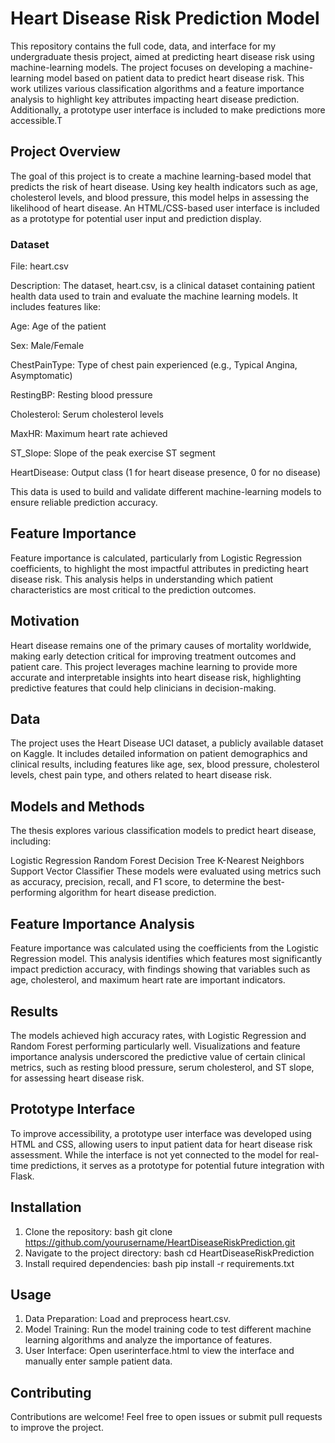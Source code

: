 # Heart Disease Risk Prediction Model
 This repository contains the full code, data, and interface for my undergraduate thesis project, aimed at predicting heart disease risk using machine-learning models. The project focuses on developing a machine-learning model based on patient data to predict heart disease risk. This work utilizes various classification algorithms and a feature importance analysis to highlight key attributes impacting heart disease prediction. Additionally, a prototype user interface is included to make predictions more accessible.T


## Project Overview
The goal of this project is to create a machine learning-based model that predicts the risk of heart disease. Using key health indicators such as age, cholesterol levels, and blood pressure, this model helps in assessing the likelihood of heart disease. An HTML/CSS-based user interface is included as a prototype for potential user input and prediction display.

### Dataset
File: heart.csv

Description: The dataset, heart.csv, is a clinical dataset containing patient health data used to train and evaluate the machine learning models. It includes features like:

Age: Age of the patient

Sex: Male/Female

ChestPainType: Type of chest pain experienced (e.g., Typical Angina, Asymptomatic)

RestingBP: Resting blood pressure

Cholesterol: Serum cholesterol levels

MaxHR: Maximum heart rate achieved

ST_Slope: Slope of the peak exercise ST segment

HeartDisease: Output class (1 for heart disease presence, 0 for no disease)

This data is used to build and validate different machine-learning models to ensure reliable prediction accuracy.

## Feature Importance
Feature importance is calculated, particularly from Logistic Regression coefficients, to highlight the most impactful attributes in predicting heart disease risk. This analysis helps in understanding which patient characteristics are most critical to the prediction outcomes.

## Motivation
Heart disease remains one of the primary causes of mortality worldwide, making early detection critical for improving treatment outcomes and patient care. This project leverages machine learning to provide more accurate and interpretable insights into heart disease risk, highlighting predictive features that could help clinicians in decision-making.

## Data
The project uses the Heart Disease UCI dataset, a publicly available dataset on Kaggle. It includes detailed information on patient demographics and clinical results, including features like age, sex, blood pressure, cholesterol levels, chest pain type, and others related to heart disease risk.

## Models and Methods
The thesis explores various classification models to predict heart disease, including:

Logistic Regression
Random Forest
Decision Tree
K-Nearest Neighbors
Support Vector Classifier
These models were evaluated using metrics such as accuracy, precision, recall, and F1 score, to determine the best-performing algorithm for heart disease prediction.

## Feature Importance Analysis
Feature importance was calculated using the coefficients from the Logistic Regression model. This analysis identifies which features most significantly impact prediction accuracy, with findings showing that variables such as age, cholesterol, and maximum heart rate are important indicators.

## Results
The models achieved high accuracy rates, with Logistic Regression and Random Forest performing particularly well. Visualizations and feature importance analysis underscored the predictive value of certain clinical metrics, such as resting blood pressure, serum cholesterol, and ST slope, for assessing heart disease risk.

## Prototype Interface
To improve accessibility, a prototype user interface was developed using HTML and CSS, allowing users to input patient data for heart disease risk assessment. While the interface is not yet connected to the model for real-time predictions, it serves as a prototype for potential future integration with Flask.

## Installation
1. Clone the repository:
bash
git clone https://github.com/yourusername/HeartDiseaseRiskPrediction.git
2. Navigate to the project directory:
bash
cd HeartDiseaseRiskPrediction
3. Install required dependencies:
bash
pip install -r requirements.txt

## Usage
1. Data Preparation: Load and preprocess heart.csv.
2. Model Training: Run the model training code to test different machine learning algorithms and analyze the importance of features.
3. User Interface: Open userinterface.html to view the interface and manually enter sample patient data.

## Contributing
Contributions are welcome! Feel free to open issues or submit pull requests to improve the project.

